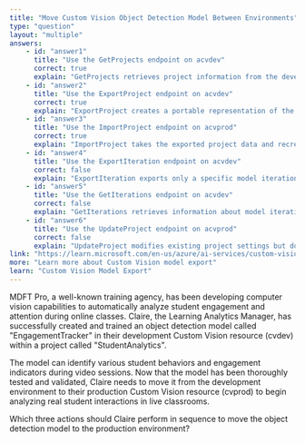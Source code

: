 ```yaml
---
title: "Move Custom Vision Object Detection Model Between Environments"
type: "question"
layout: "multiple"
answers:
    - id: "answer1"
      title: "Use the GetProjects endpoint on acvdev"
      correct: true
      explain: "GetProjects retrieves project information from the development environment, providing the necessary project details required for the export process."
    - id: "answer2"
      title: "Use the ExportProject endpoint on acvdev"
      correct: true
      explain: "ExportProject creates a portable representation of the entire project including the model, training data, and configuration that can be imported into another environment."
    - id: "answer3"
      title: "Use the ImportProject endpoint on acvprod"
      correct: true
      explain: "ImportProject takes the exported project data and recreates the project with its trained model in the production environment."
    - id: "answer4"
      title: "Use the ExportIteration endpoint on acvdev"
      correct: false
      explain: "ExportIteration exports only a specific model iteration for deployment, not the complete project structure needed for environment migration."
    - id: "answer5"
      title: "Use the GetIterations endpoint on acvdev"
      correct: false
      explain: "GetIterations retrieves information about model iterations but doesn't export the model or project data for migration."
    - id: "answer6"
      title: "Use the UpdateProject endpoint on acvprod"
      correct: false
      explain: "UpdateProject modifies existing project settings but doesn't import or create new projects from external sources."
link: "https://learn.microsoft.com/en-us/azure/ai-services/custom-vision-service/export-your-model"
more: "Learn more about Custom Vision model export"
learn: "Custom Vision Model Export"
---
```


MDFT Pro, a well-known training agency, has been developing computer vision capabilities to automatically analyze student engagement and attention during online classes. Claire, the Learning Analytics Manager, has successfully created and trained an object detection model called "EngagementTracker" in their development Custom Vision resource (cvdev) within a project called "StudentAnalytics". 

The model can identify various student behaviors and engagement indicators during video sessions. Now that the model has been thoroughly tested and validated, Claire needs to move it from the development environment to their production Custom Vision resource (cvprod) to begin analyzing real student interactions in live classrooms.

Which three actions should Claire perform in sequence to move the object detection model to the production environment?
